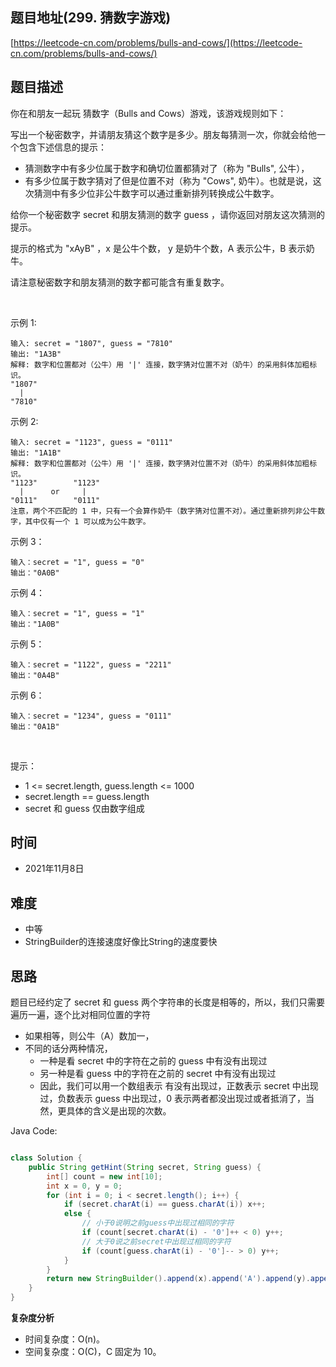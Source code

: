 
## 题目地址(299. 猜数字游戏)

[https://leetcode-cn.com/problems/bulls-and-cows/](https://leetcode-cn.com/problems/bulls-and-cows/)

## 题目描述


你在和朋友一起玩 猜数字（Bulls and Cows）游戏，该游戏规则如下：

写出一个秘密数字，并请朋友猜这个数字是多少。朋友每猜测一次，你就会给他一个包含下述信息的提示：

- 猜测数字中有多少位属于数字和确切位置都猜对了（称为 "Bulls", 公牛），
- 有多少位属于数字猜对了但是位置不对（称为 "Cows", 奶牛）。也就是说，这次猜测中有多少位非公牛数字可以通过重新排列转换成公牛数字。

给你一个秘密数字 secret 和朋友猜测的数字 guess ，请你返回对朋友这次猜测的提示。

提示的格式为 "xAyB" ，x 是公牛个数， y 是奶牛个数，A 表示公牛，B 表示奶牛。

请注意秘密数字和朋友猜测的数字都可能含有重复数字。

 

示例 1:
```
输入: secret = "1807", guess = "7810"
输出: "1A3B"
解释: 数字和位置都对（公牛）用 '|' 连接，数字猜对位置不对（奶牛）的采用斜体加粗标识。
"1807"
  |
"7810"
```
示例 2:
```
输入: secret = "1123", guess = "0111"
输出: "1A1B"
解释: 数字和位置都对（公牛）用 '|' 连接，数字猜对位置不对（奶牛）的采用斜体加粗标识。
"1123"        "1123"
  |      or     |
"0111"        "0111"
注意，两个不匹配的 1 中，只有一个会算作奶牛（数字猜对位置不对）。通过重新排列非公牛数字，其中仅有一个 1 可以成为公牛数字。
```
示例 3：
```
输入：secret = "1", guess = "0"
输出："0A0B"
```

示例 4：
```
输入：secret = "1", guess = "1"
输出："1A0B"
```
示例 5：
```
输入：secret = "1122", guess = "2211"
输出："0A4B"
```
示例 6：
```
输入：secret = "1234", guess = "0111"
输出："0A1B"
```

 

提示：

- 1 <= secret.length, guess.length <= 1000
- secret.length == guess.length
- secret 和 guess 仅由数字组成

## 时间

- 2021年11月8日

## 难度

- 中等
- StringBuilder的连接速度好像比String的速度要快

## 思路

题目已经约定了 secret 和 guess 两个字符串的长度是相等的，所以，我们只需要遍历一遍，逐个比对相同位置的字符
- 如果相等，则公牛（A）数加一，
- 不同的话分两种情况，
    - 一种是看 secret 中的字符在之前的 guess 中有没有出现过
    - 另一种是看 guess 中的字符在之前的 secret 中有没有出现过
    - 因此，我们可以用一个数组表示 有没有出现过，正数表示 secret 中出现过，负数表示 guess 中出现过，0 表示两者都没出现过或者抵消了，当然，更具体的含义是出现的次数。


Java Code:

```java

class Solution {
    public String getHint(String secret, String guess) {
        int[] count = new int[10];
        int x = 0, y = 0;
        for (int i = 0; i < secret.length(); i++) {
            if (secret.charAt(i) == guess.charAt(i)) x++;
            else {
                // 小于0说明之前guess中出现过相同的字符
                if (count[secret.charAt(i) - '0']++ < 0) y++;
                // 大于0说之前secret中出现过相同的字符
                if (count[guess.charAt(i) - '0']-- > 0) y++;
            }
        }
        return new StringBuilder().append(x).append('A').append(y).append('B').toString();
    }
}

```


**复杂度分析**

- 时间复杂度：O(n)。
- 空间复杂度：O(C)，C 固定为 10。


